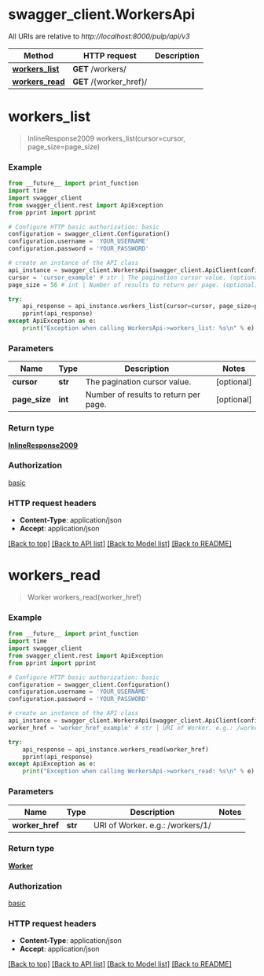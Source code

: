 # swagger_client.WorkersApi

All URIs are relative to *http://localhost:8000/pulp/api/v3*

Method | HTTP request | Description
------------- | ------------- | -------------
[**workers_list**](WorkersApi.md#workers_list) | **GET** /workers/ | 
[**workers_read**](WorkersApi.md#workers_read) | **GET** /{worker_href}/ | 


# **workers_list**
> InlineResponse2009 workers_list(cursor=cursor, page_size=page_size)





### Example
```python
from __future__ import print_function
import time
import swagger_client
from swagger_client.rest import ApiException
from pprint import pprint

# Configure HTTP basic authorization: basic
configuration = swagger_client.Configuration()
configuration.username = 'YOUR_USERNAME'
configuration.password = 'YOUR_PASSWORD'

# create an instance of the API class
api_instance = swagger_client.WorkersApi(swagger_client.ApiClient(configuration))
cursor = 'cursor_example' # str | The pagination cursor value. (optional)
page_size = 56 # int | Number of results to return per page. (optional)

try:
    api_response = api_instance.workers_list(cursor=cursor, page_size=page_size)
    pprint(api_response)
except ApiException as e:
    print("Exception when calling WorkersApi->workers_list: %s\n" % e)
```

### Parameters

Name | Type | Description  | Notes
------------- | ------------- | ------------- | -------------
 **cursor** | **str**| The pagination cursor value. | [optional] 
 **page_size** | **int**| Number of results to return per page. | [optional] 

### Return type

[**InlineResponse2009**](InlineResponse2009.md)

### Authorization

[basic](../README.md#basic)

### HTTP request headers

 - **Content-Type**: application/json
 - **Accept**: application/json

[[Back to top]](#) [[Back to API list]](../README.md#documentation-for-api-endpoints) [[Back to Model list]](../README.md#documentation-for-models) [[Back to README]](../README.md)

# **workers_read**
> Worker workers_read(worker_href)





### Example
```python
from __future__ import print_function
import time
import swagger_client
from swagger_client.rest import ApiException
from pprint import pprint

# Configure HTTP basic authorization: basic
configuration = swagger_client.Configuration()
configuration.username = 'YOUR_USERNAME'
configuration.password = 'YOUR_PASSWORD'

# create an instance of the API class
api_instance = swagger_client.WorkersApi(swagger_client.ApiClient(configuration))
worker_href = 'worker_href_example' # str | URI of Worker. e.g.: /workers/1/

try:
    api_response = api_instance.workers_read(worker_href)
    pprint(api_response)
except ApiException as e:
    print("Exception when calling WorkersApi->workers_read: %s\n" % e)
```

### Parameters

Name | Type | Description  | Notes
------------- | ------------- | ------------- | -------------
 **worker_href** | **str**| URI of Worker. e.g.: /workers/1/ | 

### Return type

[**Worker**](Worker.md)

### Authorization

[basic](../README.md#basic)

### HTTP request headers

 - **Content-Type**: application/json
 - **Accept**: application/json

[[Back to top]](#) [[Back to API list]](../README.md#documentation-for-api-endpoints) [[Back to Model list]](../README.md#documentation-for-models) [[Back to README]](../README.md)

